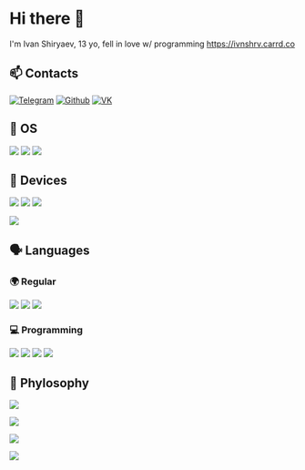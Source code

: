 # Hi there 👋

I'm Ivan Shiryaev, 13 yo, fell in love w/ programming
https://ivnshrv.carrd.co


## 📫 Contacts 

<a href="https://t.me/ivnshrv" target="_blank"><img alt="Telegram" src="https://img.shields.io/badge/telegram-%231DA1F2.svg?&style=for-the-badge&logo=telegram&logoColor=white" /></a> <a href="https://github.com/ivnshrv" target="_blank"><img alt="Github" src="https://img.shields.io/badge/GitHub-%2312100E.svg?&style=for-the-badge&logo=Github&logoColor=white" /></a> <a href="https://vk.com/ivnshrv" target="_blank"><img alt="VK" src="https://img.shields.io/badge/VK-%2312100E.svg?&style=for-the-badge&logo=VK&logoColor=white" /></a>

## 📀 OS

![](https://img.shields.io/badge/macOS-informational?style=flat&logo=apple&logoColor=white&color=violet)
![](https://img.shields.io/badge/Ubuntu-informational?style=flat&logo=Ubuntu&logoColor=white&color=violet)
![](https://img.shields.io/badge/iOS-informational?style=flat&logo=apple&logoColor=white&color=violet)

## 📱 Devices


![](https://img.shields.io/badge/MacBook%20Pro-15'%202016-informational?style=flat&logo=apple&logoColor=white&color=green)
![](https://img.shields.io/badge/Intel-Core%20i7-informational?style=flat&logo=intel&logoColor=white&color=2bbc8a)
![](https://img.shields.io/badge/Radeon%20460-4%20GB-informational?style=flat&logo=amd&logoColor=white&color=2bbc8a)

![](https://img.shields.io/badge/iPhone-11%20Pro%20Max-informational?style=flat&logo=apple&logoColor=white&color=green)

## 🗣 Languages

### 🌍 Regular

![](https://img.shields.io/badge/Русский-Russian-informational?style=flat&logo=&logoColor=white&color=red)
![](https://img.shields.io/badge/English-English-informational?style=flat&logo=&logoColor=white&color=red)
![](https://img.shields.io/badge/汉语-Chinese-informational?style=flat&logo=&logoColor=white&color=red)

### 💻 Programming
![](https://img.shields.io/badge/Python-3-informational?style=flat&logo=python&logoColor=white&color=orange)
![](https://img.shields.io/badge/C++-20-informational?style=flat&logo=c&logoColor=white&color=orange)
![](https://img.shields.io/badge/HTML-5-informational?style=flat&logo=HTML5&logoColor=white&color=orange)
![](https://img.shields.io/badge/QT-5-informational?style=flat&logo=qt&logoColor=white&color=orange)

## 🧐 Phylosophy

![](https://forthebadge.com/images/badges/not-a-bug-a-feature.svg)


![](https://forthebadge.com/images/badges/powered-by-black-magic.svg)


![](https://forthebadge.com/images/badges/powered-by-coffee.svg)




![](https://forthebadge.com/images/badges/built-by-developers.svg)
